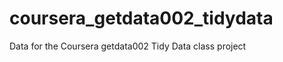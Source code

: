 coursera_getdata002_tidydata
============================

Data for the Coursera getdata002 Tidy Data class project
